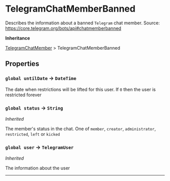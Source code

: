 # TelegramChatMemberBanned

Describes the information about a banned `Telegram` chat member.
Source: https://core.telegram.org/bots/api#chatmemberbanned

**Inheritance**

[TelegramChatMember](/types/Classes/TelegramChatMember.md)
&gt;
TelegramChatMemberBanned

## Properties

### `global untilDate` → `DateTime`

The date when restrictions will be lifted for this user. If `0` then the user is restricted forever

### `global status` → `String`

_Inherited_

The member's status in the chat. One of `member`, `creator`, `administrator`, `restricted`, `left` or `kicked`

### `global user` → `TelegramUser`

_Inherited_

The information about the user

---
